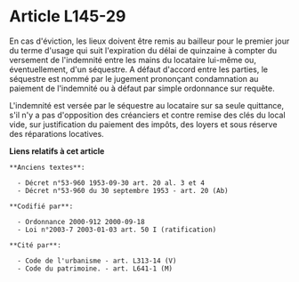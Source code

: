 # Article L145-29

En cas d'éviction, les lieux doivent être remis au bailleur pour le premier jour du terme d'usage qui suit l'expiration du
délai de quinzaine à compter du versement de l'indemnité entre les mains du locataire lui-même ou, éventuellement, d'un
séquestre. A défaut d'accord entre les parties, le séquestre est nommé par le jugement prononçant condamnation au paiement de
l'indemnité ou à défaut par simple ordonnance sur requête.

L'indemnité est versée par le séquestre au locataire sur sa seule quittance, s'il n'y a pas d'opposition des créanciers et
contre remise des clés du local vide, sur justification du paiement des impôts, des loyers et sous réserve des réparations
locatives.

**Liens relatifs à cet article**

	**Anciens textes**:

	  - Décret n°53-960 1953-09-30 art. 20 al. 3 et 4
	  - Décret n°53-960 du 30 septembre 1953 - art. 20 (Ab)

	**Codifié par**:

	  - Ordonnance 2000-912 2000-09-18
	  - Loi n°2003-7 2003-01-03 art. 50 I (ratification)

	**Cité par**:

	  - Code de l'urbanisme - art. L313-14 (V)
	  - Code du patrimoine. - art. L641-1 (M)
